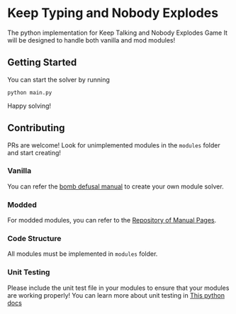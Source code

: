 # Keep Typing and Nobody Explodes
The python implementation for Keep Talking and Nobody Explodes Game
It will be designed to handle both vanilla and mod modules!

## Getting Started
You can start the solver by running
```
python main.py
```
Happy solving!

## Contributing
PRs are welcome! Look for unimplemented modules in the `modules` folder and start creating!
### Vanilla
You can refer the [bomb defusal manual](https://www.bombmanual.com/print/KeepTalkingAndNobodyExplodes-BombDefusalManual-v1.pdf) to create your own module solver.
### Modded
For modded modules, you can refer to the [Repository of Manual Pages](https://ktane.timwi.de/).
### Code Structure
All modules must be implemented in `modules` folder.
### Unit Testing
Please include the unit test file in your modules to ensure that your modules are working properly!
You can learn more about unit testing in [This python docs](https://docs.python.org/3/library/unittest.html)
